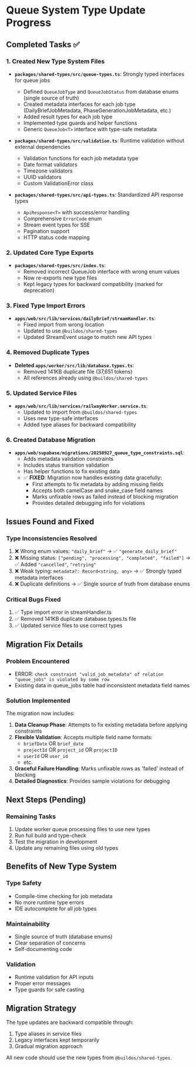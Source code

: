 # Queue System Type Update Progress

## Completed Tasks ✅

### 1. Created New Type System Files

- **`packages/shared-types/src/queue-types.ts`**: Strongly typed interfaces for queue jobs
    - Defined `QueueJobType` and `QueueJobStatus` from database enums (single source of truth)
    - Created metadata interfaces for each job type (DailyBriefJobMetadata, PhaseGenerationJobMetadata, etc.)
    - Added result types for each job type
    - Implemented type guards and helper functions
    - Generic `QueueJob<T>` interface with type-safe metadata

- **`packages/shared-types/src/validation.ts`**: Runtime validation without external dependencies
    - Validation functions for each job metadata type
    - Date format validators
    - Timezone validators
    - UUID validators
    - Custom ValidationError class

- **`packages/shared-types/src/api-types.ts`**: Standardized API response types
    - `ApiResponse<T>` with success/error handling
    - Comprehensive `ErrorCode` enum
    - Stream event types for SSE
    - Pagination support
    - HTTP status code mapping

### 2. Updated Core Type Exports

- **`packages/shared-types/src/index.ts`**:
    - Removed incorrect QueueJob interface with wrong enum values
    - Now re-exports new type files
    - Kept legacy types for backward compatibility (marked for deprecation)

### 3. Fixed Type Import Errors

- **`apps/web/src/lib/services/dailyBrief/streamHandler.ts`**:
    - Fixed import from wrong location
    - Updated to use `@buildos/shared-types`
    - Updated StreamEvent usage to match new API types

### 4. Removed Duplicate Types

- **Deleted `apps/worker/src/lib/database.types.ts`**:
    - Removed 141KB duplicate file (37,651 tokens)
    - All references already using `@buildos/shared-types`

### 5. Updated Service Files

- **`apps/web/src/lib/services/railwayWorker.service.ts`**:
    - Updated to import from `@buildos/shared-types`
    - Uses new type-safe interfaces
    - Added type aliases for backward compatibility

### 6. Created Database Migration

- **`apps/web/supabase/migrations/20250927_queue_type_constraints.sql`**:
    - Adds metadata validation constraints
    - Includes status transition validation
    - Has helper functions to fix existing data
    - ✅ **FIXED**: Migration now handles existing data gracefully:
        - First attempts to fix metadata by adding missing fields
        - Accepts both camelCase and snake_case field names
        - Marks unfixable rows as failed instead of blocking migration
        - Provides detailed debugging info for violations

## Issues Found and Fixed

### Type Inconsistencies Resolved

1. ❌ Wrong enum values: `"daily_brief"` → ✅ `"generate_daily_brief"`
2. ❌ Missing status: `["pending", "processing", "completed", "failed"]` → ✅ Added `"cancelled"`, `"retrying"`
3. ❌ Weak typing: `metadata?: Record<string, any>` → ✅ Strongly typed metadata interfaces
4. ❌ Duplicate definitions → ✅ Single source of truth from database enums

### Critical Bugs Fixed

1. ✅ Type import error in streamHandler.ts
2. ✅ Removed 141KB duplicate database.types.ts file
3. ✅ Updated service files to use correct types

## Migration Fix Details

### Problem Encountered

- ERROR: `check constraint "valid_job_metadata" of relation "queue_jobs" is violated by some row`
- Existing data in queue_jobs table had inconsistent metadata field names

### Solution Implemented

The migration now includes:

1. **Data Cleanup Phase**: Attempts to fix existing metadata before applying constraints
2. **Flexible Validation**: Accepts multiple field name formats:
    - `briefDate` OR `brief_date`
    - `projectId` OR `project_id` OR `projectID`
    - `userId` OR `user_id`
    - etc.
3. **Graceful Failure Handling**: Marks unfixable rows as 'failed' instead of blocking
4. **Detailed Diagnostics**: Provides sample violations for debugging

## Next Steps (Pending)

### Remaining Tasks

1. Update worker queue processing files to use new types
2. Run full build and type-check
3. Test the migration in development
4. Update any remaining files using old types

## Benefits of New Type System

### Type Safety

- Compile-time checking for job metadata
- No more runtime type errors
- IDE autocomplete for all job types

### Maintainability

- Single source of truth (database enums)
- Clear separation of concerns
- Self-documenting code

### Validation

- Runtime validation for API inputs
- Proper error messages
- Type guards for safe casting

## Migration Strategy

The type updates are backward compatible through:

1. Type aliases in service files
2. Legacy interfaces kept temporarily
3. Gradual migration approach

All new code should use the new types from `@buildos/shared-types`.
